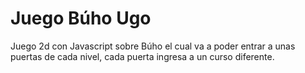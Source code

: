# Juego Búho Ugo
Juego 2d con Javascript sobre Búho el cual va a poder entrar a unas puertas de cada nivel, cada puerta ingresa a un curso diferente.
